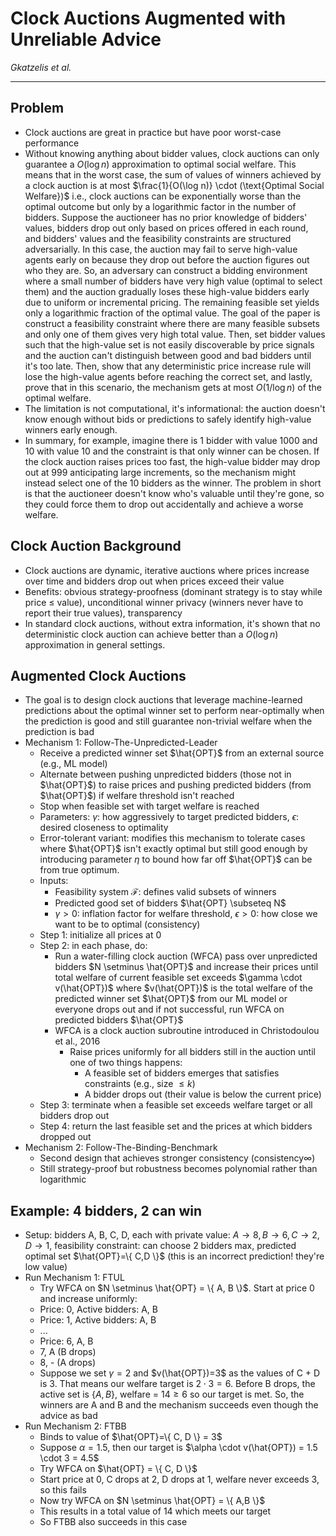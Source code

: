 # Clock Auctions Augmented with Unreliable Advice
*Gkatzelis et al.*

---
## Problem
* Clock auctions are great in practice but have poor worst-case performance
* Without knowing anything about bidder values, clock auctions can only guarantee a $O(\log n)$ approximation to optimal social welfare. This means that in the worst case, the sum of values of winners achieved by a clock auction is at most $\frac{1}{O(\log n)} \cdot (\text{Optimal Social Welfare})$ i.e., clock auctions can be exponentially worse than the optimal outcome but only by a logarithmic factor in the number of bidders. Suppose the auctioneer has no prior knowledge of bidders' values, bidders drop out only based on prices offered in each round, and bidders' values and the feasibility constraints are structured adversarially. In this case, the auction may fail to serve high-value agents early on because they drop out before the auction figures out who they are. So, an adversary can construct a bidding environment where a small number of bidders have very high value (optimal to select them) and the auction gradually loses these high-value bidders early due to uniform or incremental pricing. The remaining feasible set yields only a logarithmic fraction of the optimal value. The goal of the paper is construct a feasibility constraint where there are many feasible subsets and only one of them gives very high total value. Then, set bidder values such that the high-value set is not easily discoverable by price signals and the auction can't distinguish between good and bad bidders until it's too late. Then, show that any deterministic price increase rule will lose the high-value agents before reaching the correct set, and lastly, prove that in this scenario, the mechanism gets at most $O(1 / \log n)$ of the optimal welfare.
* The limitation is not computational, it's informational: the auction doesn't know enough without bids or predictions to safely identify high-value winners early enough.
* In summary, for example, imagine there is 1 bidder with value 1000 and 10 with value 10 and the constraint is that only winner can be chosen. If the clock auction raises prices too fast, the high-value bidder may drop out at 999 anticipating large increments, so the mechanism might instead select one of the 10 bidders as the winner. The problem in short is that the auctioneer doesn't know who's valuable until they're gone, so they could force them to drop out accidentally and achieve a worse welfare.
## Clock Auction Background
* Clock auctions are dynamic, iterative auctions where prices increase over time and bidders drop out when prices exceed their value
* Benefits: obvious strategy-proofness (dominant strategy is to stay while price $\le$ value), unconditional winner privacy (winners never have to report their true values), transparency
* In standard clock auctions, without extra information, it's shown that no deterministic clock auction can achieve better than a $O(\log n)$ approximation in general settings.
## Augmented Clock Auctions
* The goal is to design clock auctions that leverage machine-learned predictions about the optimal winner set to perform near-optimally when the prediction is good and still guarantee non-trivial welfare when the prediction is bad
* Mechanism 1: Follow-The-Unpredicted-Leader
	* Receive a predicted winner set $\hat{OPT}$ from an external source (e.g., ML model)
	* Alternate between pushing unpredicted bidders (those not in $\hat{OPT}$) to raise prices and pushing predicted bidders (from $\hat{OPT}$) if welfare threshold isn't reached
	* Stop when feasible set with target welfare is reached
	* Parameters: $\gamma$: how aggressively to target predicted bidders, $\epsilon$: desired closeness to optimality
	* Error-tolerant variant: modifies this mechanism to tolerate cases where $\hat{OPT}$ isn't exactly optimal but still good enough by introducing parameter $\eta$ to bound how far off $\hat{OPT}$ can be from true optimum.
	* Inputs: 
		* Feasibility system $\mathcal{F}$: defines valid subsets of winners
		* Predicted good set of bidders $\hat{OPT} \subseteq N$ 
		* $\gamma > 0$: inflation factor for welfare threshold, $\epsilon > 0$: how close we want to be to optimal (consistency)
	* Step 1: initialize all prices at 0
	* Step 2: in each phase, do:
		* Run a water-filling clock auction (WFCA) pass over unpredicted bidders $N \setminus \hat{OPT}$ and increase their prices until total welfare of current feasible set exceeds $\gamma \cdot v(\hat{OPT})$ where $v(\hat{OPT})$ is the total welfare of the predicted winner set $\hat{OPT}$ from our ML model or everyone drops out and if not successful, run WFCA on predicted bidders $\hat{OPT}$ 
		* WFCA is a clock auction subroutine introduced in Christodoulou et al., 2016
			* Raise prices uniformly for all bidders still in the auction until one of two things happens:
				* A feasible set of bidders emerges that satisfies constraints (e.g., size $\le k$)
				* A bidder drops out (their value is below the current price)
	* Step 3: terminate when a feasible set exceeds welfare target or all bidders drop out
	* Step 4: return the last feasible set and the prices at which bidders dropped out
* Mechanism 2: Follow-The-Binding-Benchmark
	* Second design that achieves stronger consistency (consistency$\infty$)
	* Still strategy-proof but robustness becomes polynomial rather than logarithmic
## Example: 4 bidders, 2 can win
* Setup: bidders A, B, C, D, each with private value: $A \rightarrow 8, B \rightarrow 6, C \rightarrow 2, D \rightarrow 1$, feasibility constraint: can choose 2 bidders max, predicted optimal set $\hat{OPT}=\{ C,D \}$ (this is an incorrect prediction! they're low value)
* Run Mechanism 1: FTUL
	* Try WFCA on $N \setminus \hat{OPT} = \{ A, B \}$. Start at price 0 and increase uniformly:
	* Price: 0, Active bidders: A, B
	* Price: 1, Active bidders: A, B
	* ...
	* Price: 6, A, B
	* 7, A (B drops)
	* 8, - (A drops)
	* Suppose we set $\gamma=2$ and $v(\hat{OPT})=3$ as the values of C + D is 3. That means our welfare target is $2 \cdot 3 = 6$. Before B drops, the active set is $\{ A, B \}$, welfare = $14 \ge 6$ so our target is met. So, the winners are A and B and the mechanism succeeds even though the advice as bad
* Run Mechanism 2: FTBB
	* Binds to value of $\hat{OPT}=\{ C, D \} = 3$
	* Suppose $\alpha=1.5$, then our target is $\alpha \cdot v(\hat{OPT}) = 1.5 \cdot 3 = 4.5$
	* Try WFCA  on $\hat{OPT} = \{ C, D \}$
	* Start price at 0, C drops at 2, D drops at 1, welfare never exceeds 3, so this fails
	* Now try WFCA on $N \setminus \hat{OPT} = \{ A,B \}$
	* This results in a total value of 14 which meets our target
	* So FTBB also succeeds in this case